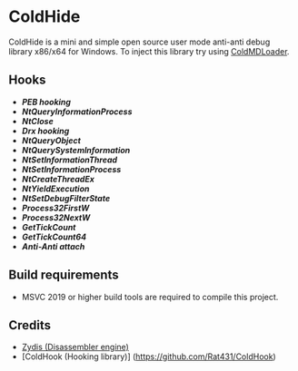 # ColdHide

ColdHide is a mini and simple open source user mode anti-anti debug library x86/x64 for Windows.
To inject this library try using [ColdMDLoader](https://github.com/Rat431/ColdMDLoader).

## Hooks
 - ***PEB hooking***
 - ***NtQueryInformationProcess***
 - ***NtClose***
 - ***Drx hooking***
 - ***NtQueryObject***
 - ***NtQuerySystemInformation***
 - ***NtSetInformationThread***
 - ***NtSetInformationProcess***
 - ***NtCreateThreadEx***
 - ***NtYieldExecution***
 - ***NtSetDebugFilterState***
 - ***Process32FirstW***
 - ***Process32NextW***
 - ***GetTickCount***
 - ***GetTickCount64***
 - ***Anti-Anti attach***
  

## Build requirements
- MSVC 2019 or higher build tools are required to compile this project.

## Credits
- [Zydis (Disassembler engine)](https://github.com/zyantific/zydis)
- [ColdHook (Hooking library)] (https://github.com/Rat431/ColdHook)
